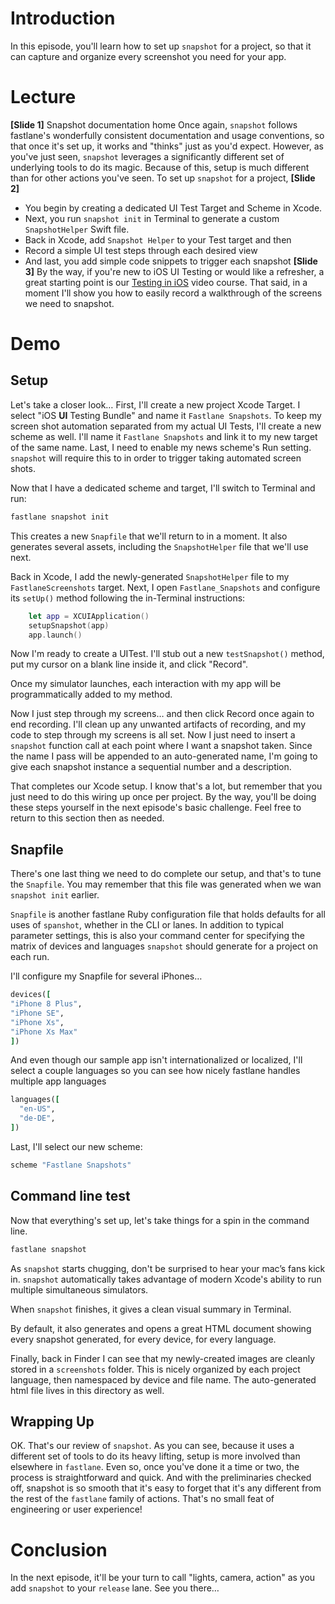 # Introduction
In this episode, you'll learn how to set up `snapshot` for a project, so that it can capture and organize every screenshot you need for your app.
# Lecture
**[Slide 1]** Snapshot documentation home
Once again, `snapshot` follows fastlane's wonderfully consistent documentation and usage conventions, so that once it's set up, it works and "thinks" just as you'd expect. 
However, as you've just seen, `snapshot` leverages a significantly different set of underlying tools to do its magic. Because of this, setup is much different than for other actions you've seen. 
To set up `snapshot` for a project,
**[Slide 2]** 
<!-- Editor: Please click slide to match bullet points -->
- You begin by creating a dedicated UI Test Target and Scheme in Xcode.
- Next, you run `snapshot init` in Terminal to generate a custom `SnapshotHelper` Swift file.
- Back in Xcode, add `Snapshot Helper` to your Test target and then
- Record a simple UI test  steps through each desired view
- And last, you add simple code snippets to trigger each snapshot
**[Slide 3]** 
By the way, if you're new to iOS UI Testing or would like a refresher, a great starting point is our [Testing in iOS][1] video course. That said, in a moment I'll show you how to easily record a walkthrough of the screens we need to snapshot.


# Demo
## Setup
Let's take a closer look…
First, I'll create a new project Xcode Target. 
I select "iOS **UI** Testing Bundle" and name it `Fastlane Snapshots`. 
To keep my screen shot automation separated from my actual UI Tests, I'll create a new scheme as well. I'll name it `Fastlane Snapshots` and link it to my new target of the same name. 
Last, I need to enable my news scheme's Run setting. `snapshot` will require this to in order to trigger taking automated screen shots.


Now that I have a dedicated scheme and target, I'll switch to Terminal and run:
```ruby
fastlane snapshot init
```
<!-- Show in Finder -->
This creates a new `Snapfile` that we'll return to in a moment. It also generates several assets, including the `SnapshotHelper` file that we'll use next.


<!-- Switch to Xcode -->
Back in Xcode, I add the newly-generated `SnapshotHelper` file to my `FastlaneScreenshots` target. 
Next, I open `Fastlane_Snapshots` and configure its `setUp()` method following the in-Terminal instructions:
<!-- Copy and paste from Terminal -->
```swift
    let app = XCUIApplication()
    setupSnapshot(app)
    app.launch()
```


Now I'm ready to create a UITest. I'll stub out a new `testSnapshot()` method, put my cursor on a blank line inside it, and click "Record". 


Once my simulator launches, each interaction with my app will be programmatically added to my method. 
<!-- Hit record and launch -->

Now I just step through my screens… 
and then click Record once again to end recording. I'll clean up any unwanted artifacts of recording, and my code to step through my screens is all set.
Now I just need to insert a  `snapshot` function call at each point where I want a snapshot taken.  Since the name I pass will be appended to an auto-generated name, I'm going to give each snapshot instance a sequential number and a description.
<!-- Insert the snapshot function calls -->
That completes our Xcode setup. I know that's a lot, but remember that you just need to do this wiring up once per project.
By the way, you'll be doing these steps yourself in the next episode's basic challenge. Feel free to return to this section then as needed.


## Snapfile
There's one last thing we need to do complete our setup, and that's to tune the `Snapfile`. You may remember that this file was generated when we wan `snapshot init` earlier. 
<!-- Reveal in Finder and open in Code Editor, setting syntax to Rubyh -->
`Snapfile` is another fastlane Ruby configuration file that holds defaults for all uses of `spanshot`, whether in the CLI or lanes. In addition to typical parameter settings, this is also your command center for specifying the matrix of devices and languages `snapshot` should generate for a project on each run.


I'll configure my Snapfile for several iPhones…
```ruby
devices([
"iPhone 8 Plus", 
"iPhone SE", 
"iPhone Xs", 
"iPhone Xs Max"
]) 
```
And even though our sample app isn't internationalized or localized, I'll select a couple languages so you can see how nicely fastlane handles multiple app languages
```ruby
languages([
  "en-US",
  "de-DE",
])
```
Last, I'll select our new scheme:
```ruby
scheme "Fastlane Snapshots"
```


## Command line test
Now that everything's set up, let's take things for a spin in the command line.
```ruby
fastlane snapshot
```
As `snapshot` starts chugging, don't be surprised to hear your mac’s fans kick in. `snapshot` automatically takes advantage of modern Xcode's ability to run multiple simultaneous simulators. 


When `snapshot` finishes, it gives a clean visual summary in Terminal. 
<!-- Show Summary in Browser -->
By default, it also generates and opens a great HTML document showing every snapshot generated, for every device, for every language.
<!-- Show /fastlane/screenshots -->
Finally, back in Finder I can see that my newly-created images are cleanly stored in a `screenshots` folder. This is nicely organized by each project language, then namespaced by device and file name. The auto-generated html file lives in this directory as well. 


## Wrapping Up
OK. That's our review of `snapshot`. As you can see, because it uses a different set of tools to do its heavy lifting, setup is more involved than elsewhere in `fastlane`. Even so, once you've done it a time or two, the process is straightforward and quick. And with the preliminaries checked off, snapshot is so smooth that it's easy to forget that it's any different from the rest of the `fastlane` family of actions. That's no small feat of engineering or user experience!


# Conclusion
In the next episode, it'll be your turn to call "lights, camera, action" as you add `snapshot` to your `release` lane. See you there…

[1]:	https://www.raywenderlich.com/3530-testing-in-ios